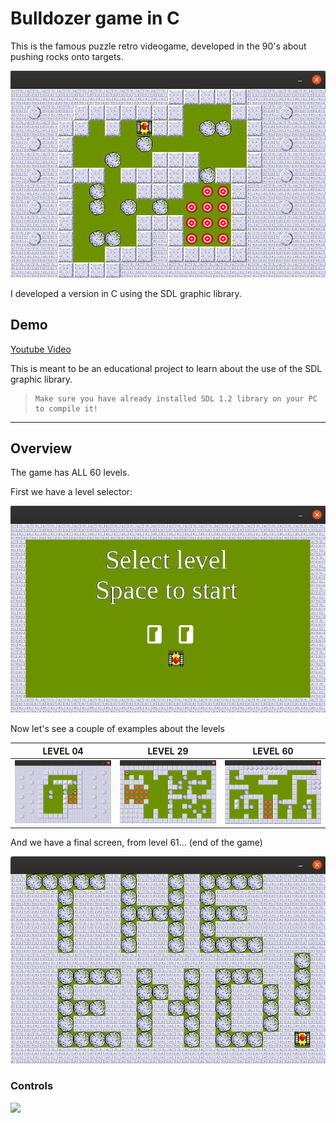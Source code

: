 # Bulldozer game in C
This is the famous puzzle retro videogame, developed in the 90's about pushing rocks onto targets.

<p align="center">
  <img src="Images/bulldozer.png">
</p>

I developed a version in C using the SDL graphic library.

## Demo

[Youtube Video](https://www.youtube.com/watch?v=QQdxiQNExBM&t=1s "Youtube Video")

This is meant to be an educational project to learn about the use of the SDL graphic library.

>     Make sure you have already installed SDL 1.2 library on your PC to compile it! 

__________________

## Overview

The game has ALL 60 levels.

First we have a level selector:

<p align="center">
  <img src="Images/initial.png">
</p>

Now let's see a couple of examples about the levels

LEVEL 04 | LEVEL 29 | LEVEL 60
------------ | ------------- | -------------
<img src="Images/level04.png" width = "260"> | <img src="Images/level29.png" width = "260"> | <img src="Images/level60.png" width = "260">

And we have a final screen, from level 61... (end of the game)

<p align="center">
  <img src="Images/final.png">
</p>

### Controls

<img src="Images/keyboard.png">
